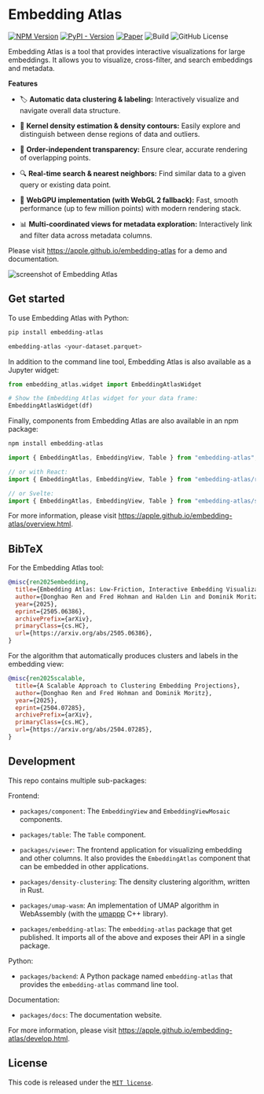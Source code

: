 # Embedding Atlas

[![NPM Version](https://img.shields.io/npm/v/embedding-atlas)](https://www.npmjs.com/package/embedding-atlas)
[![PyPI - Version](https://img.shields.io/pypi/v/embedding-atlas)](https://pypi.org/project/embedding-atlas/)
[![Paper](https://img.shields.io/badge/paper-arXiv:2505.06386-b31b1b.svg)](https://arxiv.org/abs/2505.06386)
![Build](https://github.com/apple/embedding-atlas/actions/workflows/ci.yml/badge.svg)
![GitHub License](https://img.shields.io/github/license/apple/embedding-atlas)


Embedding Atlas is a tool that provides interactive visualizations for large embeddings. It allows you to visualize, cross-filter, and search embeddings and metadata.

**Features**

- 🏷️ **Automatic data clustering & labeling:**
  Interactively visualize and navigate overall data structure.

- 🫧 **Kernel density estimation & density contours:**
  Easily explore and distinguish between dense regions of data and outliers.

- 🧊 **Order-independent transparency:**
  Ensure clear, accurate rendering of overlapping points.

- 🔍 **Real-time search & nearest neighbors:**
  Find similar data to a given query or existing data point.

- 🚀 **WebGPU implementation (with WebGL 2 fallback):**
  Fast, smooth performance (up to few million points) with modern rendering stack.

- 📊 **Multi-coordinated views for metadata exploration:**
  Interactively link and filter data across metadata columns.

Please visit <https://apple.github.io/embedding-atlas> for a demo and documentation.

<picture>
  <source media="(prefers-color-scheme: dark)" srcset="./packages/docs/assets/embedding-atlas-dark.png">
  <img alt="screenshot of Embedding Atlas" src="./packages/docs/assets/embedding-atlas-light.png">
</picture>

## Get started

To use Embedding Atlas with Python:

```bash
pip install embedding-atlas

embedding-atlas <your-dataset.parquet>
```

In addition to the command line tool, Embedding Atlas is also available as a Jupyter widget:

```python
from embedding_atlas.widget import EmbeddingAtlasWidget

# Show the Embedding Atlas widget for your data frame:
EmbeddingAtlasWidget(df)
```

Finally, components from Embedding Atlas are also available in an npm package:

```bash
npm install embedding-atlas
```

```js
import { EmbeddingAtlas, EmbeddingView, Table } from "embedding-atlas";

// or with React:
import { EmbeddingAtlas, EmbeddingView, Table } from "embedding-atlas/react";

// or Svelte:
import { EmbeddingAtlas, EmbeddingView, Table } from "embedding-atlas/svelte";
```

For more information, please visit <https://apple.github.io/embedding-atlas/overview.html>.

## BibTeX

For the Embedding Atlas tool:

```bibtex
@misc{ren2025embedding,
  title={Embedding Atlas: Low-Friction, Interactive Embedding Visualization},
  author={Donghao Ren and Fred Hohman and Halden Lin and Dominik Moritz},
  year={2025},
  eprint={2505.06386},
  archivePrefix={arXiv},
  primaryClass={cs.HC},
  url={https://arxiv.org/abs/2505.06386},
}
```

For the algorithm that automatically produces clusters and labels in the embedding view:

```bibtex
@misc{ren2025scalable,
  title={A Scalable Approach to Clustering Embedding Projections},
  author={Donghao Ren and Fred Hohman and Dominik Moritz},
  year={2025},
  eprint={2504.07285},
  archivePrefix={arXiv},
  primaryClass={cs.HC},
  url={https://arxiv.org/abs/2504.07285},
}
```

## Development

This repo contains multiple sub-packages:

Frontend:

- `packages/component`: The `EmbeddingView` and `EmbeddingViewMosaic` components.

- `packages/table`: The `Table` component.

- `packages/viewer`: The frontend application for visualizing embedding and other columns. It also provides the `EmbeddingAtlas` component that can be embedded in other applications.

- `packages/density-clustering`: The density clustering algorithm, written in Rust.

- `packages/umap-wasm`: An implementation of UMAP algorithm in WebAssembly (with the [umappp](https://github.com/libscran/umappp) C++ library).

- `packages/embedding-atlas`: The `embedding-atlas` package that get published. It imports all of the above and exposes their API in a single package.

Python:

- `packages/backend`: A Python package named `embedding-atlas` that provides the `embedding-atlas` command line tool.

Documentation:

- `packages/docs`: The documentation website.

For more information, please visit <https://apple.github.io/embedding-atlas/develop.html>.

## License

This code is released under the [`MIT license`](LICENSE).
